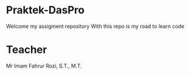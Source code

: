 # Praktek-DasPro
Welcome my assigment repository 
With this repo is my road to learn code

# Teacher
Mr Imam Fahrur Rozi, S.T., M.T.